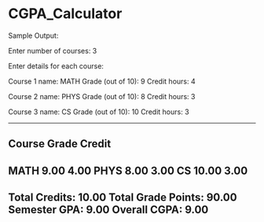 # CGPA_Calculator

Sample Output:

Enter number of courses: 3

Enter details for each course:

Course 1 name: MATH
Grade (out of 10): 9
Credit hours: 4

Course 2 name: PHYS
Grade (out of 10): 8
Credit hours: 3

Course 3 name: CS
Grade (out of 10): 10
Credit hours: 3

-----------------------------------------
Course          Grade   Credit
-----------------------------------------
MATH            9.00    4.00
PHYS            8.00    3.00
CS              10.00   3.00
-----------------------------------------
Total Credits: 10.00
Total Grade Points: 90.00
Semester GPA: 9.00
Overall CGPA: 9.00
-----------------------------------------
